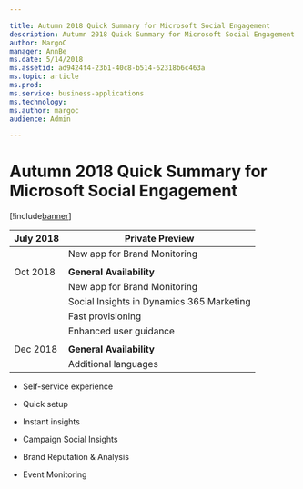 ```yaml
---

title: Autumn 2018 Quick Summary for Microsoft Social Engagement
description: Autumn 2018 Quick Summary for Microsoft Social Engagement
author: MargoC
manager: AnnBe
ms.date: 5/14/2018
ms.assetid: ad9424f4-23b1-40c8-b514-62318b6c463a
ms.topic: article
ms.prod: 
ms.service: business-applications
ms.technology: 
ms.author: margoc
audience: Admin

---
```

#  Autumn 2018 Quick Summary for Microsoft Social Engagement




[!include[banner](../../../includes/banner.md)]

| July 2018 | **Private Preview**                       |
|-----------|-------------------------------------------|
|           | New app for Brand Monitoring              |
|           |                                           |
| Oct 2018  | **General Availability**                  |
|           | New app for Brand Monitoring              |
|           | Social Insights in Dynamics 365 Marketing |
|           | Fast provisioning                         |
|           | Enhanced user guidance                    |
|           |                                           |
| Dec 2018  | **General Availability**                  |
|           | Additional languages                      |

-   Self-service experience

-   Quick setup

-   Instant insights

-   Campaign Social Insights

-   Brand Reputation & Analysis

-   Event Monitoring

